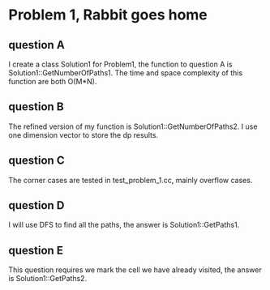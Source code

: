 # Problem 1, Rabbit goes home

## question A

I create a class Solution1 for Problem1, the function to question A is Solution1::GetNumberOfPaths1. The time and space complexity of this function are both O(M*N).

## question B

The refined version of my function is Solution1::GetNumberOfPaths2. I use one dimension vector to store the dp results.

## question C

The corner cases are tested in test_problem_1.cc, mainly overflow cases.

## question D

I will use DFS to find all the paths, the answer is Solution1::GetPaths1.

## question E

This question requires we mark the cell we have already visited, the answer is Solution1::GetPaths2.
